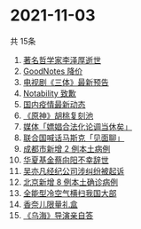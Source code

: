 # 2021-11-03
  共 15条

  <!-- BEGIN -->
  <!-- 最后更新时间:Wed Nov 03 2021 12:17:10 GMT+0000 (Coordinated Universal Time) -->
  1. [著名哲学家李泽厚逝世](https://www.zhihu.com/search?q=李泽厚)
1. [GoodNotes 降价](https://www.zhihu.com/search?q=goodnotes)
1. [电视剧《三体》最新预告](https://www.zhihu.com/search?q=三体电视剧)
1. [Notability 致歉](https://www.zhihu.com/search?q=Notability)
1. [国内疫情最新动态](https://www.zhihu.com/search?q=国内疫情)
1. [《原神》胡桃复刻池](https://www.zhihu.com/search?q=原神)
1. [媒体「嫖娼合法化论调当休矣」](https://www.zhihu.com/search?q=嫖娼合法化)
1. [联合国喊话马斯克「见面聊」](https://www.zhihu.com/search?q=马斯克)
1. [成都市新增 2 例本土病例](https://www.zhihu.com/search?q=成都疫情)
1. [华夏基金蔡向阳不幸辞世](https://www.zhihu.com/search?q=蔡向阳)
1. [吴亦凡经纪公司涉纠纷被起诉](https://www.zhihu.com/search?q=吴亦凡)
1. [北京新增 8 例本土确诊病例](https://www.zhihu.com/search?q=北京疫情)
1. [全能型冷空气横扫我国大部](https://www.zhihu.com/search?q=冷空气)
1. [香奈儿限量礼盒](https://www.zhihu.com/search?q=香奈儿礼盒)
1. [《乌海》导演亲自答](https://www.zhihu.com/search?q=乌海)
  <!-- END -->
  